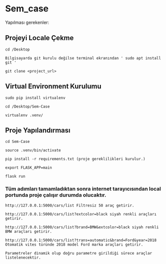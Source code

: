 # Sem_case

Yapılması gerekenler:

## Projeyi Locale Çekme

```
cd /Desktop

Bilgisayarda git kurulu değilse terminal ekranından ' sudo apt install git '

git clone <project_url>

```

## Virtual Environment Kurulumu

```
sudo pip install virtualenv

cd /Desktop/Sem-Case

virtualenv .venv/
```

## Proje Yapılandırması

```
cd Sem-Case

source .venv/bin/activate

pip install -r requirements.txt (proje gereklilikleri kurulur.)

export FLASK_APP=main

flask run

```

### Tüm adımları tamamladıktan sonra internet tarayıcısından local portunda proje çalışır durumda olucaktır.

```
http://127.0.0.1:5000/cars/list Filtresiz 50 araç getirir.

http://127.0.0.1:5000/cars/list?extcolor=black siyah renkli araçları getirir.

http://127.0.0.1:5000/cars/list?brand=BMW&extcolor=black siyah renkli BMW araçları getirir.

http://127.0.0.1:5000/cars/list?trans=automatic&brand=Ford&year=2018 Otomatik vites türünde 2018 model Ford marka araçları getirir.

Parametreler dinamik olup doğru parametre girildiği sürece araçlar listelenecektir.

```
